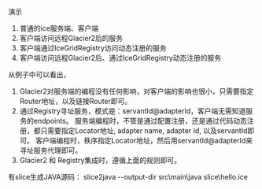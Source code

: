 演示
1. 普通的ice服务端、客户端 
2. 客户端访问远程Glacier2后的服务
3. 客户端通过IceGridRegistry访问动态注册的服务
4. 客户端访问远程Glacier2后、通过IceGridRegistry动态注册的服务

从例子中可以看出，
1. Glacier2对服务端的编程没有任何影响，对客户端的影响也很小，只需要指定Router地址，以及链接Router即可。
2. 通过Registry寻址服务，模式是：servantId@adapterId，客户端无需知道服务的endpoints。
   服务端编程时，不管是通过配置注册，还是通过代码动态注册，都只需要指定Locator地址, adapter name, adapter Id, 以及servantId即可。
   客户端编程时，秩序指定Locator地址，然后用servantId@adapterId来寻址服务代理即可。
3. Glacier2 和 Registry集成时，遵循上面的规则即可。   


有slice生成JAVA源码：
slice2java --output-dir src\main\java slice\hello.ice
